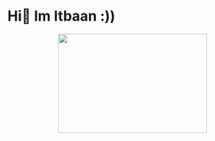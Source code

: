 
# Hi👋 Im Itbaan :))

<div align="center">
  <img src="https://media.giphy.com/media/STroE7bTBLTzxQUrZc/giphy.gif" width="300" height="200"/>
</div>

